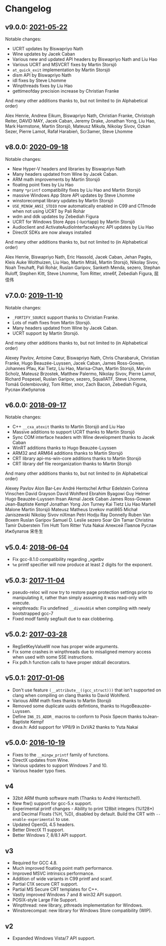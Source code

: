 # Changelog

## v9.0.0: [2021-05-22](https://sourceforge.net/p/mingw-w64/mailman/message/37287751/)

Notable changes:

- UCRT updates by Biswapriyo Nath
- Wine updates by Jacek Caban
- Various new and updated API headers by Biswapriyo Nath and Liu Hao
- Various UCRT and MSVCRT fixes by Martin Storsjö
- `at_quick_exit` implementation by Martin Storsjö
- dism API by Biswapriyo Nath
- idl fixes by Steve Lhomme
- Winpthreads fixes by Liu Hao
- gettimeofday precision increase by Christian Franke

And many other additions thanks to, but not limited to (in Alphabetical order)

Alex Henrie, Andrew Eikum, Biswapriyo Nath, Christian Franke, Christoph
Reiter, DAVID MAY, Jacek Caban, Jeremy Drake, Jonathan Yong, Liu Hao, Mark
Harmstone, Martin Storsjö, Mateusz Mikuła, Nikolay Sivov, Ozkan Sezer, Pierre
Lamot, Rafał Harabień, Scr3amer, Steve Lhomme

## v8.0.0: [2020-09-18](https://sourceforge.net/p/mingw-w64/mailman/message/37111166/)

Notable changes:

- New Hyper-V headers and libraries by Biswapriyo Nath
- Many headers updated from Wine by Jacek Caban.
- ARM math improvements by Martin Storsjö
- floating point fixes by Liu Hao
- many `*printf` compatibility fixes by Liu Hao and Martin Storsjö
- massive Windows App Store API updates by Steve Lhomme
- winstorecompat library updates by Martin Storsjö
- `USE_MINGW_ANSI_STDIO` now automatically enabled in C99 and C11mode when not using UCRT by Pali Rohár
- wdm and ddk updates by Zebediah Figura
- UCRT for Windows Store Apps (-lucrtapp) by Martin Storsjö
- Audioclient and ActivateAudioInterfaceAsync API updates by Liu Hao
- DirectX SDKs are now always installed

And many other additions thanks to, but not limited to (in Alphabetical order)

Alex Henrie, Biswapriyo Nath, Eric Hassold, Jacek Caban, Jehan Pagès, Kleis Auke
Wolthuizen, Liu Hao, Martin Mitáš, Martin Storsjö, Nikolay Sivov, Noah Treuhaft,
Pali Rohár, Ruslan Garipov, Sanketh Menda, sezero, Stephan Ruloff, Stephen Kitt,
Steve Lhomme, Tom Ritter, xtne6f, Zebediah Figura, 屈佳伟

## v7.0.0: [2019-11-10](https://sourceforge.net/p/mingw-w64/mailman/message/36804945/)

Notable changes:

- `_FORTIFY_SOURCE` support thanks to Christian Franke.
- Lots of math fixes from Martin Storsjö.
- Many headers updated from Wine by Jacek Caban.
- UCRT support by Martin Storsjö.

And many other additions thanks to, but not limited to (in Alphabetical
order)

Alexey Pavlov, Antoine Cœur, Biswapriyo Nath, Chris Charabaruk, Christian
Franke, Hugo Beauzée-Luyssen, Jacek Caban, James Ross-Gowan, Johannes Pfau, Kai
Tietz, Liu Hao, Marisa-Chan, Martin Storsjö, Marvin Scholz, Mateusz Brzostek,
Matthew Palermo, Nikolay Sivov, Pierre Lamot, Richard Pospesel, Ruslan Garipov,
sezero, SquallATF, Steve Lhomme, Tomáš Golembiovský, Tom Ritter, xnor, Zach
Bacon, Zebediah Figura, Руслан Ижбулатов

## v6.0.0: [2018-09-17](https://sourceforge.net/p/mingw-w64/mailman/message/36416777/)

Notable changes:

- C++ `__cxa_atexit` thanks to Martin Storsjö and Liu Hao
- Massive additions to support UCRT thanks to Martin Storsjö
- Sync COM interface headers with Wine development thanks to Jacek Caban
- WinRT additions thanks to Hugo Beauzée-Luyssen
- ARM32 and ARM64 additions thanks to Martin Storsjö
- CRT library api-ms-win-core additions thanks to Martin Storsjö
- CRT library def file reorganization thanks to Martin Storsjö

And many other additions thanks to, but not limited to (in Alphabetical
order)

Alexey Pavlov Alon Bar-Lev André Hentschel Arthur Edelstein Corinna
Vinschen David Grayson David Wohlferd Ebrahim Byagowi Guy Helmer Hugo
Beauzée-Luyssen Ihsan Akmal Jacek Caban James Ross-Gowan Jean-Baptiste
Kempf Jonathan Yong Jon Turney Kai Tietz Liu Hao Martell Malone Martin
Storsjö Mateusz Matheus Izvekov mati865 Michał Janiszewski Nikolay Sivov
niXman Petri Hodju Ray Donnelly Ruben Van Boxem Ruslan Garipov Samuel D.
Leslie sezero Soar Qin Tamar Christina Tamir Duberstein Tim Hutt Tom
Ritter Yuta Nakai Алексей Павлов Руслан Ижбулатов 宋冬生

## v5.0.4: [2018-06-04](https://sourceforge.net/p/mingw-w64/mailman/message/36333746/)

- Fix gcc-8.1.0 compatibility regarding _xgetbv
- `%e` printf specifier will now produce at least 2 digits for the
  exponent.

## v5.0.3: [2017-11-04](https://sourceforge.net/p/mingw-w64/mailman/message/36103143/)

- pseudo-reloc will now try to restore page protection settings prior
  to manipulating it, rather than simply assuming it was read-only
  with execute.
- winpthreads: Fix undefined `__divmoddi4` when compiling with newly
  bootstrapped gcc-7
- Fixed modf family segfault due to eax clobbering.

## v5.0.2: [2017-03-28](https://sourceforge.net/p/mingw-w64/mailman/message/35754067/)

- RegSetKeyValueW now has proper wide arguments.
- Fix some crashes in winpthreads due to misaligned memory access when
  used with some SSE instructions.
- Fix pdh.h function calls to have proper stdcall decorators.

## v5.0.1: [2017-01-06](https://sourceforge.net/p/mingw-w64/mailman/message/35588585/)

- Don't use feature `(__attribute__((gcc_struct)))` that isn't supported on
  clang when compiling on clang thanks to David Wohlferd.
- Various ARM math fixes thanks to Martin Storsjö
- Removed some duplicate uuids defintions, thanks to HugoBeauzée-Luyssen.
- Define `IN6_IS_ADDR_` macros to conform to Posix Specm thanks toJean-Baptiste
  Kempf
- dxva.h: Add support for VP8/9 in DxVA2 thanks to Yuta Nakai

## v5.0.0: [2016-10-19](https://sourceforge.net/p/mingw-w64/mailman/message/35437019/)

- Fixes to the `__mingw_printf` family of functions.
- DirectX updates from Wine.
- Various updates to support Windows 7 and 10.
- Various header typo fixes.

## v4

- 32bit ARM thumb software math (Thanks to André Hentschel!).
- New ftw() support for gcc-5.x support.
- Experimental printf changes - Ability to print 128bit integers
  (%I128\*) and Decimal Floats (%H, %D), disabled by default. Build
  the CRT with `--enable-experimental` to use.
- Updated OpenGL 4.5 headers.
- Better DirectX 11 support.
- Better Windows 7, 8/8.1 API support.

## v3

- Required for GCC 4.8.
- Much improved floating point math performance.
- Improved MSVC intrinsics performance.
- Addition of wide variants in C99 printf and scanf.
- Partial C1X secure CRT support.
- Partial MS Secure CRT templates for C++.
- Vastly improved Windows 7 and 8 win32 API support.
- POSIX-style Large File Support.
- Winpthread: new library, pthreads implementation for Windows.
- Winstorecompat: new library for Windows Store compatibility (WIP).

## v2

- Expanded Windows Vista/7 API support.
